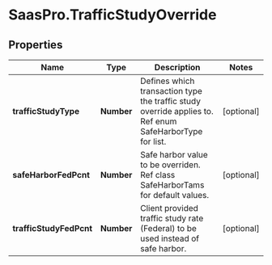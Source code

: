# SaasPro.TrafficStudyOverride

## Properties

Name | Type | Description | Notes
------------ | ------------- | ------------- | -------------
**trafficStudyType** | **Number** | Defines which transaction type the traffic study override applies to.  Ref enum SafeHarborType for list. | [optional] 
**safeHarborFedPcnt** | **Number** | Safe harbor value to be overriden.  Ref class SafeHarborTams for default values. | [optional] 
**trafficStudyFedPcnt** | **Number** | Client provided traffic study rate (Federal) to be used instead of safe harbor. | [optional] 


